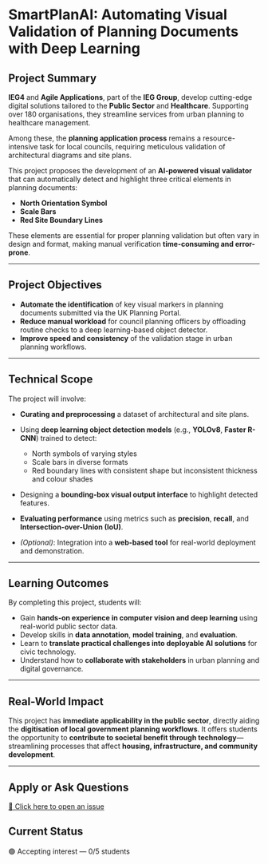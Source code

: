 # SmartPlanAI: Automating Visual Validation of Planning Documents with Deep Learning

## Project Summary

**IEG4** and **Agile Applications**, part of the **IEG Group**, develop cutting-edge digital solutions tailored to the **Public Sector** and **Healthcare**. Supporting over 180 organisations, they streamline services from urban planning to healthcare management.

Among these, the **planning application process** remains a resource-intensive task for local councils, requiring meticulous validation of architectural diagrams and site plans.

This project proposes the development of an **AI-powered visual validator** that can automatically detect and highlight three critical elements in planning documents:

* **North Orientation Symbol**
* **Scale Bars**
* **Red Site Boundary Lines**

These elements are essential for proper planning validation but often vary in design and format, making manual verification **time-consuming and error-prone**.

---

## Project Objectives

* **Automate the identification** of key visual markers in planning documents submitted via the UK Planning Portal.
* **Reduce manual workload** for council planning officers by offloading routine checks to a deep learning-based object detector.
* **Improve speed and consistency** of the validation stage in urban planning workflows.

---

## Technical Scope

The project will involve:

* **Curating and preprocessing** a dataset of architectural and site plans.
* Using **deep learning object detection models** (e.g., **YOLOv8**, **Faster R-CNN**) trained to detect:

  * North symbols of varying styles
  * Scale bars in diverse formats
  * Red boundary lines with consistent shape but inconsistent thickness and colour shades
* Designing a **bounding-box visual output interface** to highlight detected features.
* **Evaluating performance** using metrics such as **precision**, **recall**, and **Intersection-over-Union (IoU)**.
* *(Optional)*: Integration into a **web-based tool** for real-world deployment and demonstration.

---

## Learning Outcomes

By completing this project, students will:

* Gain **hands-on experience in computer vision and deep learning** using real-world public sector data.
* Develop skills in **data annotation**, **model training**, and **evaluation**.
* Learn to **translate practical challenges into deployable AI solutions** for civic technology.
* Understand how to **collaborate with stakeholders** in urban planning and digital governance.

---

## Real-World Impact

This project has **immediate applicability in the public sector**, directly aiding the **digitisation of local government planning workflows**. It offers students the opportunity to **contribute to societal benefit through technology**—streamlining processes that affect **housing, infrastructure, and community development**.

---

## Apply or Ask Questions
[📨 Click here to open an issue](https://github.com/fabriziocosta/projects-supervision/2025-2026/issues/new?template=application.yml&title=Application:%20[Your%20Name]%20for%20smartplan-ai)

## Current Status
🟢 Accepting interest — 0/5 students
